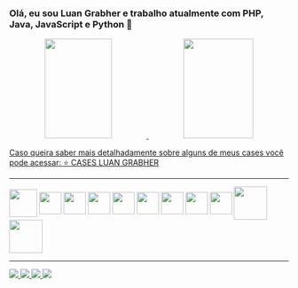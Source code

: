 ### Olá, eu sou Luan Grabher e trabalho atualmente com PHP, Java, JavaScript e Python 👋

<div align="center">
  <a href="https://github.com/luan-grabher">
  <img height="180em" width="49%" src="https://github-readme-stats.vercel.app/api?username=luan-grabher&show_icons=true&theme=github_dark&include_all_commits=true&count_private=true&hide=contribs,issues,stars"/>
  <img height="180em" width="50%" src="https://github-readme-stats.vercel.app/api/top-langs/?username=luan-grabher&layout=compact&langs_count=7&theme=github_dark"/>
</div>
  
  <p>
    Caso queira saber mais detalhadamente sobre alguns de meus cases você pode acessar:
    <a href="https://flower-calculator-b02.notion.site/CASES-LUAN-GRABHER-7ddfb4fcffa54464a907bbff7c65b8d9">
      ⭐
      CASES LUAN GRABHER
    </a>
  </p>

  <hr>
  
  <div style="display: inline-block">      
            <img align="center" width="50em" src="https://cdn.jsdelivr.net/gh/devicons/devicon/icons/php/php-original.svg" />
            <img align="center" width="40em" src="https://cdn.jsdelivr.net/gh/devicons/devicon/icons/javascript/javascript-original.svg" />
            <img align="center" width="40em" src="https://cdn.jsdelivr.net/gh/devicons/devicon/icons/react/react-original.svg" />
            <img align="center" width="40em" src="https://cdn.jsdelivr.net/gh/devicons/devicon/icons/java/java-original-wordmark.svg" />
            <img align="center" width="40em" src="https://cdn.jsdelivr.net/gh/devicons/devicon/icons/laravel/laravel-plain-wordmark.svg" />    
            <img align="center" width="40em" src="https://cdn.jsdelivr.net/gh/devicons/devicon/icons/html5/html5-original-wordmark.svg" />          
            <img align="center" width="40em" src="https://cdn.jsdelivr.net/gh/devicons/devicon/icons/css3/css3-original-wordmark.svg" />          
            <img align="center" width="40em" src="https://cdn.jsdelivr.net/gh/devicons/devicon/icons/selenium/selenium-original.svg" />          
            <img align="center" width="40em" src="https://cdn.jsdelivr.net/gh/devicons/devicon/icons/python/python-original.svg" />    
            <img align="center" width="60em" src="https://cdn.jsdelivr.net/gh/devicons/devicon/icons/mysql/mysql-original-wordmark.svg" />    
            <img align="center" width="60em" src="https://cdn.jsdelivr.net/gh/devicons/devicon/icons/sqlite/sqlite-original-wordmark.svg" />          
  </div>

  
  <hr>
  
  <div style="display: inline-block">
    <a href="https://www.linkedin.com/in/luan-grabher/">
      <img src="https://img.shields.io/badge/LinkedIn-0077B5?style=for-the-badge&logo=linkedin&logoColor=white">
    </a>
    <a href="https://wa.me/5551997668057">
      <img src="https://img.shields.io/badge/WhatsApp-25D366?style=for-the-badge&logo=whatsapp&logoColor=white" />
    </a>
    <a href="mailto:luanggcontato@gmail.com">
      <img src="https://img.shields.io/badge/Gmail-D14836?style=for-the-badge&logo=gmail&logoColor=white">
    </a>    
    <a href="https://discordapp.com/users/253218818908749825">
      <img src="https://img.shields.io/badge/Discord-7289DA?style=for-the-badge&logo=discord&logoColor=white">
    </a>
  </div>
